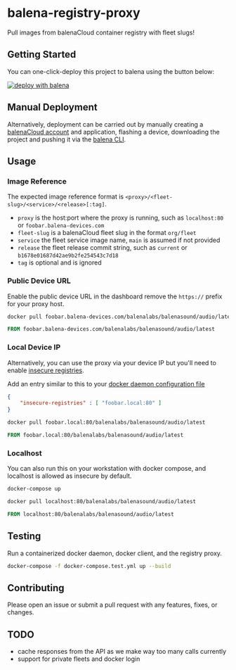 # balena-registry-proxy

Pull images from balenaCloud container registry with fleet slugs!

## Getting Started

You can one-click-deploy this project to balena using the button below:

[![deploy with balena](https://balena.io/deploy.svg)](https://dashboard.balena-cloud.com/deploy?repoUrl=https://github.com/balena-io-playground/balena-registry-proxy)

## Manual Deployment

Alternatively, deployment can be carried out by manually creating a [balenaCloud account](https://dashboard.balena-cloud.com) and application,
flashing a device, downloading the project and pushing it via the [balena CLI](https://github.com/balena-io/balena-cli).

## Usage

### Image Reference

The expected image reference format is `<proxy>/<fleet-slug>/<service>/<release>[:tag]`.

- `proxy` is the host:port where the proxy is running, such as `localhost:80` or `foobar.balena-devices.com`
- `fleet-slug` is a balenaCloud fleet slug in the format `org/fleet`
- `service` the fleet service image name, `main` is assumed if not provided
- `release` the fleet release commit string, such as `current` or `b1678e01687d42ae9b2fe254543c7d18`
- `tag` is optional and is ignored

### Public Device URL

Enable the public device URL in the dashboard remove the `https://` prefix for your proxy host.

```bash
docker pull foobar.balena-devices.com/balenalabs/balenasound/audio/latest
```

```dockerfile
FROM foobar.balena-devices.com/balenalabs/balenasound/audio/latest
```

### Local Device IP

Alternatively, you can use the proxy via your device IP but you'll need to enable [insecure registries](https://docs.docker.com/engine/reference/commandline/dockerd/#insecure-registries).

Add an entry similar to this to your [docker daemon configuration file](https://docs.docker.com/engine/reference/commandline/dockerd/#daemon-configuration-file)

```json
{
    "insecure-registries" : [ "foobar.local:80" ]
}
```

```bash
docker pull foobar.local:80/balenalabs/balenasound/audio/latest
```

```dockerfile
FROM foobar.local:80/balenalabs/balenasound/audio/latest
```

### Localhost

You can also run this on your workstation with docker compose, and localhost is allowed as insecure by default.

```bash
docker-compose up
```

```bash
docker pull localhost:80/balenalabs/balenasound/audio/latest
```

```dockerfile
FROM localhost:80/balenalabs/balenasound/audio/latest
```

## Testing

Run a containerized docker daemon, docker client, and the registry proxy.

```bash
docker-compose -f docker-compose.test.yml up --build
```

## Contributing

Please open an issue or submit a pull request with any features, fixes, or changes.

## TODO

- cache responses from the API as we make way too many calls currently
- support for private fleets and docker login
